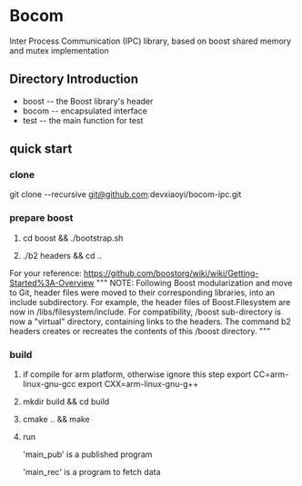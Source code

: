 # Bocom
Inter Process Communication (IPC) library, based on boost shared memory and mutex implementation

## Directory Introduction

* boost   --  the Boost library's header
* bocom   --  encapsulated interface
* test    --  the main function for test

## quick start

### clone

git clone --recursive git@github.com:devxiaoyi/bocom-ipc.git

### prepare boost

1. cd boost && ./bootstrap.sh 

2. ./b2 headers && cd ..

For your reference: https://github.com/boostorg/wiki/wiki/Getting-Started%3A-Overview
"""
NOTE: Following Boost modularization and move to Git, header files were moved to their corresponding libraries, into an include subdirectory.
For example, the header files of Boost.Filesystem are now in /libs/filesystem/include.
For compatibility, /boost sub-directory is now a "virtual" directory, containing links to the headers.
The command b2 headers creates or recreates the contents of this /boost directory.
"""

### build

1. if compile for arm platform, otherwise ignore this step
   export CC=arm-linux-gnu-gcc
   export CXX=arm-linux-gnu-g++

2. mkdir build && cd build

3. cmake .. && make

4. run

    'main_pub' is a published program

    'main_rec' is a program to fetch data
